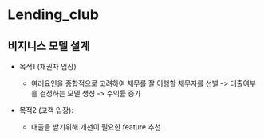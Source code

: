 # Lending_club
## 비지니스 모델 설계

- 목적1 (채권자 입장)
  - 여러요인을 종합적으로 고려하여 채무를 잘 이행할 채무자를 선별 -> 대출여부를 결정하는 모델 생성 -> 수익률 증가

- 목적2 (고객 입장):
  - 대출을 받기위해 개선이 필요한 feature 추천
